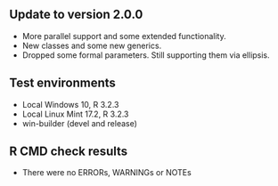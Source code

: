 ## Update to version 2.0.0
* More parallel support and some extended functionality. 
* New classes and some new generics.
* Dropped some formal parameters. Still supporting them via ellipsis.

## Test environments
* Local Windows 10, R 3.2.3
* Local Linux Mint 17.2, R 3.2.3
* win-builder (devel and release)

## R CMD check results
* There were no ERRORs, WARNINGs or NOTEs
